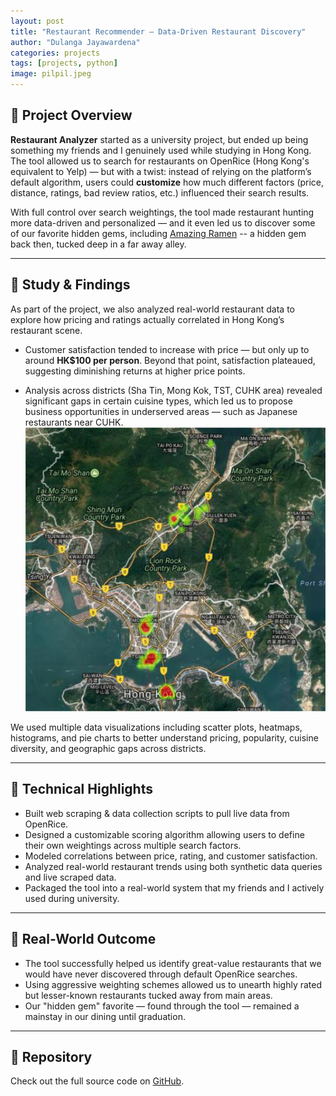 ```yaml
---
layout: post
title: "Restaurant Recommender — Data-Driven Restaurant Discovery"
author: "Dulanga Jayawardena"
categories: projects
tags: [projects, python]
image: pilpil.jpeg
---
```


## 📝 Project Overview

**Restaurant Analyzer** started as a university project, but ended up being something my friends and I genuinely used while studying in Hong Kong. The tool allowed us to search for restaurants on OpenRice (Hong Kong's equivalent to Yelp) — but with a twist: instead of relying on the platform’s default algorithm, users could **customize** how much different factors (price, distance, ratings, bad review ratios, etc.) influenced their search results.

With full control over search weightings, the tool made restaurant hunting more data-driven and personalized — and it even led us to discover some of our favorite hidden gems, including [Amazing Ramen](https://www.openrice.com/en/hongkong/r-amazing-ramen-tai-po-japanese-ramen-r192373) -- a hidden gem back then, tucked deep in a far away alley.

---

## 🔬 Study & Findings

As part of the project, we also analyzed real-world restaurant data to explore how pricing and ratings actually correlated in Hong Kong’s restaurant scene. 

- Customer satisfaction tended to increase with price — but only up to around **HK$100 per person**. Beyond that point, satisfaction plateaued, suggesting diminishing returns at higher price points.

- Analysis across districts (Sha Tin, Mong Kok, TST, CUHK area) revealed significant gaps in certain cuisine types, which led us to propose business opportunities in underserved areas — such as Japanese restaurants near CUHK.
![Japanese Restaurant Heatmap](/assets/img/17.12_heatmap.png)

We used multiple data visualizations including scatter plots, heatmaps, histograms, and pie charts to better understand pricing, popularity, cuisine diversity, and geographic gaps across districts.

---

## 🔧 Technical Highlights

- Built web scraping & data collection scripts to pull live data from OpenRice.
- Designed a customizable scoring algorithm allowing users to define their own weightings across multiple search factors.
- Modeled correlations between price, rating, and customer satisfaction.
- Analyzed real-world restaurant trends using both synthetic data queries and live scraped data.
- Packaged the tool into a real-world system that my friends and I actively used during university.

---

## 🎯 Real-World Outcome

- The tool successfully helped us identify great-value restaurants that we would have never discovered through default OpenRice searches.
- Using aggressive weighting schemes allowed us to unearth highly rated but lesser-known restaurants tucked away from main areas.
- Our "hidden gem" favorite — found through the tool — remained a mainstay in our dining until graduation.

---

## 🔗 Repository

Check out the full source code on [GitHub](https://github.com/RiceProjectTeam/RestaurantAnalyzer).